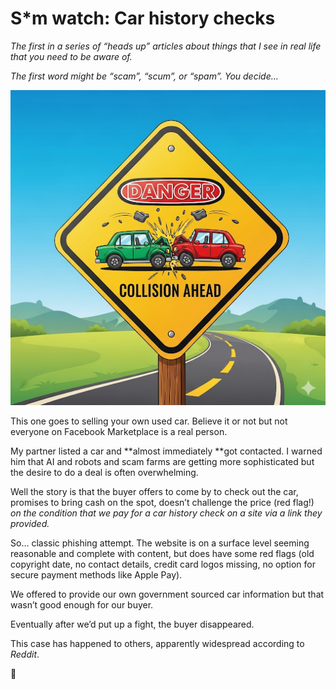 # S*m watch: Car history checks  
*The first in a series of “heads up” articles about things that I see in real life that you need to be aware of.*  
  
*The first word might be “scam”, “scum”, or “spam”. You decide…*  
  
![COLLISION AHEAD](/assets/img/posts/2025-09-18-car-history-checks/Image.png)  
  
  
This one goes to selling your own used car. Believe it or not but not everyone on Facebook Marketplace is a real person.  
  
My partner listed a car and **almost immediately **got contacted. I warned him that AI and robots and scam farms are getting more sophisticated but the desire to do a deal is often overwhelming.  
  
Well the story is that the buyer offers to come by to check out the car, promises to bring cash on the spot, doesn’t challenge the price (red flag!) *on the condition that we pay for a car history check on a site via a link they provided.*  
  
So… classic phishing attempt. The website is on a surface level seeming reasonable and complete with content, but does have some red flags (old copyright date, no contact details, credit card logos missing, no option for secure payment methods like Apple Pay).  
  
We offered to provide our own government sourced car information but that wasn’t good enough for our buyer.  
  
Eventually after we’d put up a fight, the buyer disappeared.  
  
This case has happened to others, apparently widespread according to *Reddit*.  
  
🤔  
